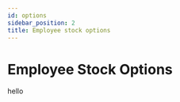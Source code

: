 ```yaml
---
id: options
sidebar_position: 2
title: Employee stock options
---
```


# Employee Stock Options

hello